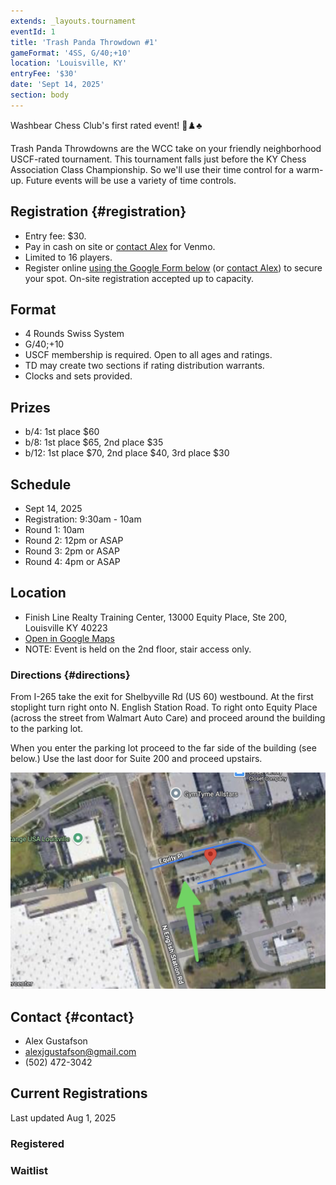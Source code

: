 ```yaml
---
extends: _layouts.tournament
eventId: 1
title: 'Trash Panda Throwdown #1'
gameFormat: '4SS, G/40;+10'
location: 'Louisville, KY'
entryFee: '$30'
date: 'Sept 14, 2025'
section: body
---
```


Washbear Chess Club's first rated event! 🦝♟️♣️

Trash Panda Throwdowns are the WCC take on your friendly neighborhood USCF-rated tournament. This tournament falls just before the KY Chess Association Class Championship. So we'll use their time control for a warm-up. Future events will be use a variety of time controls.

## Registration {#registration}
- Entry fee: $30. 
- Pay in cash on site or [contact Alex](#contact) for Venmo.
- Limited to 16 players. 
- Register online [using the Google Form below](#online-registration) (or [contact Alex](#contact)) to secure your spot. On-site registration accepted up to capacity.

## Format
- 4 Rounds Swiss System 
- G/40;+10 
- USCF membership is required. Open to all ages and ratings.
- TD may create two sections if rating distribution warrants.
- Clocks and sets provided.

## Prizes
- b/4:  1st place $60  
- b/8:  1st place $65, 2nd place $35  
- b/12: 1st place $70, 2nd place $40, 3rd place $30

## Schedule
- Sept 14, 2025
- Registration: 9:30am - 10am
- Round 1: 10am
- Round 2: 12pm or ASAP
- Round 3: 2pm or ASAP
- Round 4: 4pm or ASAP

## Location
- Finish Line Realty Training Center, 13000 Equity Place, Ste 200, Louisville KY 40223
- [Open in Google Maps](https://maps.app.goo.gl/zmUzFe7t5E1Ktthw9)
- NOTE: Event is held on the 2nd floor, stair access only.

### Directions {#directions}

From I-265 take the exit for Shelbyville Rd (US 60) westbound. At the first stoplight turn right onto N. English Station Road. To right onto Equity Place (across the street from Walmart Auto Care) and proceed around the building to the parking lot.

When you enter the parking lot proceed to the far side of the building (see below.) Use the last door for Suite 200 and proceed upstairs.

![13000 Equity Place Satellite View](/assets/images/equity-place.jpeg)

## Contact {#contact}
- Alex Gustafson
- alexjgustafson@gmail.com
- (502) 472-3042

## Current Registrations
Last updated Aug 1, 2025

### Registered
### Waitlist


